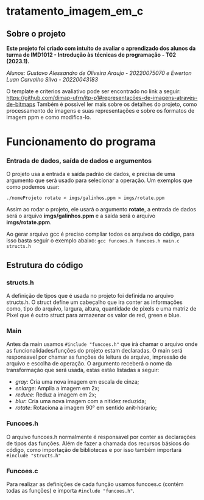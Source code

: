 # tratamento_imagem_em_c
## Sobre o projeto
**Este projeto foi criado com intuito de avaliar o aprendizado dos alunos da turma de IMD1012 - Introdução às técnicas de programação - T02 (2023.1).**

*Alunos: Gustavo Alessandro de Oliveira Araujo - 20220075070 e Ewerton Luan Carvalho Silva - 20220043183*

O template e críterios avaliativo pode ser encontrado no link a seguir: https://github.com/dimap-ufrn/itp-p1#representações-de-imagens-através-de-bitmaps
Também é possivel ler mais sobre os detalhes do projeto, como processamento de imagens e suas representações e sobre os formatos de imagem ppm e como modifica-lo.
# Funcionamento do programa
### Entrada de dados, saída de dados e argumentos
O projeto usa a entrada e saída padrão de dados, e precisa de uma argumento que será usado para selecionar a operação. Um exemplos que como podemos usar: 

``./nomeProjeto rotate < imgs/galinhos.ppm > imgs/rotate.ppm``

Assim ao rodar o projeto, ele usará o argumento **rotate**, a entrada de dados será o arquivo **imgs/galinhos.ppm** e a saída será o arquivo **imgs/rotate.ppm**.

Ao gerar arquivo gcc é preciso compliar todos os arquivos do código, para isso basta seguir o exemplo abaixo: 
``gcc funcoes.h funcoes.h main.c structs.h ``
## Estrutura do código
### structs.h
A definição de tipos que é usada no projeto foi definida no arquivo structs.h. O struct define um cabeçalho que ira conter as informações como, tipo do arquivo, largura, altura, quantidade de pixels e uma matriz de Pixel que é outro struct para armazenar os valor de red, green e blue.
### Main
Antes da main usamos ``#include "funcoes.h"`` que irá chamar o arquivo onde as funcionalidades/funções do projeto estam declaradas.
O main será responsavel por chamar as funções de leitura de arquivo, impressão de arquivo e escolha de operação.
O argumento receberá o nome da transformação que será usada, estas estão listadas a seguir:

- *gray*: Cria uma nova imagem em escala de cinza;
- *enlarge*: Amplia a imagem em 2x;
- *reduce*: Reduz a imagem em 2x;
- *blur*: Cria uma nova imagem com a nitidez reduzida;
- *rotate*:  Rotaciona a imagem 90° em sentido anit-hórario;
### Funcoes.h
O arquivo funcoes.h normalmente é responsavel por conter as declarações de tipos das funções. Além de fazer a chamada dos recursos básicos do código, como importação de bibliotecas e por isso também importará ``#include "structs.h"``
### Funcoes.c
Para realizar as definições de cada função usamos funcoes.c (contém todas as funções) e importa ``#include "funcoes.h"``.
